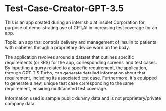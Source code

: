 # Test-Case-Creator-GPT-3.5

This is an app created during an internship at Insulet Corporation for purpose of demonstrating use of GPT/AI in increasing test coverage for an app.

Topic: an app that controls delivery and management of insulin to patients with diabetes through a proprietary device worn on the body.

The application revolves around a dataset that outlines specific requirements (or SRS) for the app, corresponding screens, and test cases. By inputting a query related to a specific requirement, the application, through GPT-3.5 Turbo, can generate detailed information about that requirement, including its associated test case. Furthermore, it's equipped to generate a new, unique test case corresponding to the same requirement, ensuring multifaceted test coverage.

Information used is sample public dummy data and is not proprietary/private company data.
